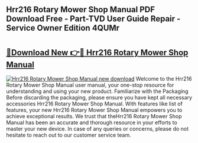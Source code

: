 ## Hrr216 Rotary Mower Shop Manual PDF Download Free - Part-TVD User Guide Repair - Service Owner Edition 4QUMr

# <h2><a href="http://bc66306.oget.top/?id=Hrr216+Rotary+Mower+Shop+Manual">🔗Download New 👉🔴 Hrr216 Rotary Mower Shop Manual</a></h2>

[![Hrr216 Rotary Mower Shop Manual new download](https://i.imgur.com/5g1atiW.png)](http://bc66306.oget.top/?id=Hrr216+Rotary+Mower+Shop+Manual)
Welcome to the Hrr216 Rotary Mower Shop Manual user manual, your one-stop resource for understanding and using your new product. Familiarize with the Packaging Before discarding the packaging, please ensure you have kept all necessary accessories Hrr216 Rotary Mower Shop Manual. With features like list of features, your new Hrr216 Rotary Mower Shop Manual empowers you to achieve exceptional results. We trust that theHrr216 Rotary Mower Shop Manual has been an accurate and thorough resource in your efforts to master your new device. In case of any queries or concerns, please do not hesitate to reach out to our customer service team.
